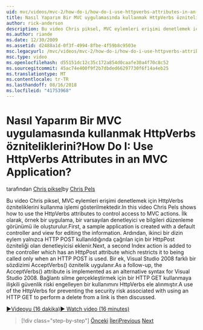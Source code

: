 ```yaml
---
uid: mvc/videos/mvc-2/how-do-i/how-do-i-use-httpverbs-attributes-in-an-mvc-application
title: Nasıl Yaparım Bir MVC uygulamasında kullanmak HttpVerbs özniteliklerini? | Microsoft Docs
author: rick-anderson
description: Bu video Chris piksel, MVC eylemleri erişimi denetlemek için HttpVerbs özniteliklerini kullanma işlemi gösterilmektedir. İlk olarak, örnek bir uygulama ile bir varsayılan ortak oluşturuldu...
ms.author: riande
ms.date: 12/30/2009
ms.assetid: d2488a1d-0f3f-4994-8fbe-4f59b8c9503e
msc.legacyurl: /mvc/videos/mvc-2/how-do-i/how-do-i-use-httpverbs-attributes-in-an-mvc-application
msc.type: video
ms.openlocfilehash: d55151dc12c35c172a854d0caafe30a4f70c8c52
ms.sourcegitcommit: 45ac74e400f9f2b7dbded66297730f6f14a4eb25
ms.translationtype: MT
ms.contentlocale: tr-TR
ms.lasthandoff: 08/16/2018
ms.locfileid: "41753968"
---
```

<a name="how-do-i-use-httpverbs-attributes-in-an-mvc-application"></a><span data-ttu-id="039b8-105">Nasıl Yaparım Bir MVC uygulamasında kullanmak HttpVerbs özniteliklerini?</span><span class="sxs-lookup"><span data-stu-id="039b8-105">How Do I: Use HttpVerbs Attributes in an MVC Application?</span></span>
====================
<span data-ttu-id="039b8-106">tarafından [Chris piksel](https://twitter.com/chrispels)</span><span class="sxs-lookup"><span data-stu-id="039b8-106">by [Chris Pels](https://twitter.com/chrispels)</span></span>

<span data-ttu-id="039b8-107">Bu video Chris piksel, MVC eylemleri erişimi denetlemek için HttpVerbs özniteliklerini kullanma işlemi gösterilmektedir.</span><span class="sxs-lookup"><span data-stu-id="039b8-107">In this video Chris Pels shows how to use the HttpVerbs attributes to control access to MVC actions.</span></span> <span data-ttu-id="039b8-108">İlk olarak, örnek bir uygulama, bir varsayılan denetleyici ve bilgileri düzenleme görünümü ile oluşturulur.</span><span class="sxs-lookup"><span data-stu-id="039b8-108">First, a sample application is created with a default controller and view for editing the information.</span></span> <span data-ttu-id="039b8-109">Ardından, ikinci bir dizin eylem yalnızca HTTP POST kullanıldığında çağrılan için bir HttpPost özniteliği olan denetleyicisi eklenir.</span><span class="sxs-lookup"><span data-stu-id="039b8-109">Next, a second Index action is added to the controller which has an HttpPost attribute which restricts it to being called only when an HTTP POST is used.</span></span> <span data-ttu-id="039b8-110">Bir ek, Visual Studio 2008 farklı bir sözdizimi AcceptVerbs() öznitelik uygulanır.</span><span class="sxs-lookup"><span data-stu-id="039b8-110">As a follow-up, the AcceptVerbs() attribute is implemented as an alternative syntax for Visual Studio 2008.</span></span> <span data-ttu-id="039b8-111">Bağlantı silme gerçekleştirmek için bir HTTP GET kullanmaya ilişkili güvenlik riski engelleyen bir kullanımını HttpVerbs ele alınmıştır.</span><span class="sxs-lookup"><span data-stu-id="039b8-111">A use of the HttpVerbs for preventing the security risk associated with using an HTTP GET to perform a delete from a link is then discussed.</span></span>

[<span data-ttu-id="039b8-112">&#9654;Videoyu (16 dakika)</span><span class="sxs-lookup"><span data-stu-id="039b8-112">&#9654; Watch video (16 minutes)</span></span>](https://channel9.msdn.com/Blogs/ASP-NET-Site-Videos/how-do-i-use-httpverbs-attributes-in-an-mvc-application)

> [!div class="step-by-step"]
> <span data-ttu-id="039b8-113">[Önceki](how-do-i-work-with-model-binders-in-an-mvc-application.md)
> [İleri](mvc2-html-encoding.md)</span><span class="sxs-lookup"><span data-stu-id="039b8-113">[Previous](how-do-i-work-with-model-binders-in-an-mvc-application.md)
[Next](mvc2-html-encoding.md)</span></span>
